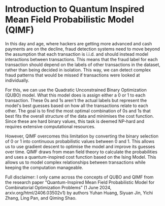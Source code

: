 # Introduction to Quantum Inspired Mean Field Probabilistic Model (QIMF)

In this day and age, where hackers are getting more advanced and cash payments are on the decline, fraud detection systems need to move beyond the assumption that each transaction is i.i.d. and should instead model interactions between transactions.
This means that the fraud label for each transaction should depend on the labels of other transactions in the dataset, rather than being decided in isolation. This way, we can detect complex fraud patterns that would be missed if transactions were looked at individually.

For this, we can use the Quadratic Unconstrained Binary Optimization (QUBO) model. What this model does is assign either a 0 or 1 to each transaction. These 0s and 1s aren't the actual labels but represent the model's best guesses based on how all the transactions relate to each other. The goal is to find the most optimal combination of 0s and 1s that best fits the overall structure of the data and minimises the cost function. Since these are hard binary values, this task is deemed NP-hard and requires extensive computational resources.

However, QIMF overcomes this limitation by converting the binary selection of 0 or 1 into continuous probabilistic values between 0 and 1. This allows us to use gradient descent to optimise the model and improve its guesses over time. QIMF draws from mean field theory to calculate the probabilities and uses a quantum-inspired cost function based on the Ising Model. This allows us to model complex relationships between transactions while keeping the computation manageable.

Full disclaimer: I only came across the concepts of QUBO and QIMF from the research paper “Quantum-Inspired Mean Field Probabilistic Model for Combinatorial Optimization Problems” (1 June 2024, arxiv.org/html/2406.03502v1) by authors Yuhan Huang, Siyuan Jin, Yichi Zhang, Ling Pan, and Qiming Shao.
